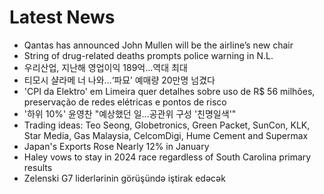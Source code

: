 # Latest News
-  Qantas has announced John Mullen will be the airline’s new chair
-  String of drug-related deaths prompts police warning in N.L.
-  우리산업, 지난해 영업이익 189억...역대 최대
-  티모시 샬라메 너 나와…‘파묘’ 예매량 20만명 넘겼다
-  'CPI da Elektro' em Limeira quer detalhes sobre uso de R$ 56 milhões, preservação de redes elétricas e pontos de risco
-  '하위 10%' 윤영찬 "예상했던 일…공관위 구성 '친명일색'"
-  Trading ideas: Teo Seong, Globetronics, Green Packet, SunCon, KLK, Star Media, Gas Malaysia, CelcomDigi, Hume Cement and Supermax
-  Japan's Exports Rose Nearly 12% in January
-  Haley vows to stay in 2024 race regardless of South Carolina primary results
-  Zelenski G7 liderlərinin görüşündə iştirak edəcək
